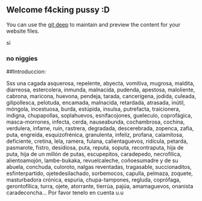 ## Welcome f4cking pussy :D

You can use the [git deep](https://www.youtube.com/watch?v=dQw4w9WgXcQ) to maintain and preview the content for your website files.

si

### no niggies


##Introduccion:

Sss una cagada asquerosa, repelente, abyecta, vomitiva, mugrosa, maldita, diarreosa, estercolera, inmunda, malnacida, pudenda, apestosa, maloliente, cabrona, maricona, huevona, pendeja, tarada, cancerígena, jodida, culeada, gilipollesca, pelotuda, encamada, malnacida, retardada, atrasada, inútil, móngola, incestuosa, burda, estúpida, insulsa, putrefacta, traicionera, indigna, chupapollas, soplahuevos, esnifacojones, gueleculo, coprofágica, masca-morrones, infecta, cerda, nauseabunda, cochambrosa, cochina, verdulera, infame, ruin, rastrera, degradada, descerebrada, zopenca, zafia, puta, engreída, esquizofrénica, granulenta, infeliz, profana, calamitosa, deficiente, cretina, lela, ramera, fulana, calientaguevos, ridícula, petarda, pasmarote, fistro, desidiosa, puta, reputa, soputa, recontraputa, hija de puta, hija de un millón de putas, escupepitos, caradepedo, necrofílica, alientoamojón, lambe-bukaka, revuelcaleche, coñoesumadre y de su abuela, conchuda, culoroto, nalgas reventadas, tragasable, succionaditos, esfinterpartido, ojetedesilachado, sorbemocos, capulla, pelmaza, zoquete, masturbadora crónica, espuria, chupa-tampones, regluda, coprófaga, gerontofílica, turra, ojete, atorrante, tierrúa, pajúa, amamaguevos, onanista caradeconcha... Por favor tenelo en cuenta u.u

```markdown





```

